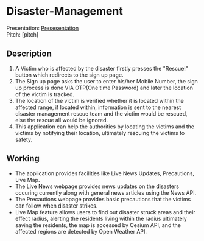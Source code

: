 # Disaster-Management
Presentation: [Presesentation](https://drive.google.com/file/d/1-RON6HUFNFoDA_s5Ci2FJ3UtLlZ2uM2k/view?usp=sharing)<br />
Pitch: [pitch]
## Description
1. A Victim who is affected by the disaster firstly presses the "Rescue!" button which redirects to the sign up page.
2. The Sign up page asks the user to enter his/her Mobile Number, the sign up process is done VIA OTP(One time Password) and later the location of the victim is tracked.
3. The location of the victim is verified whether it is located within the affected range, if located within, information is sent to the nearest disaster management rescue team and the victim would be rescued, else the rescue all would be ignored.
4. This application can help the authorities by locating the victims and the victims by notifying their location, ultimately rescuing the victims to safety.
## Working
* The application provides facilities like Live News Updates, Precautions, Live Map.
* The Live News webpage provides news updates on the disasters occuring currently along with general news articles using the News API.
* The Precautions webpage provides basic precautions that the victims can follow when disaster strikes.
* Live Map feature allows users to find out disaster struck areas and their effect radius, alerting the residents living within the radius ultimately saving the residents, the map is accessed by Cesium API, and the affected regions are detected by Open Weather API.
